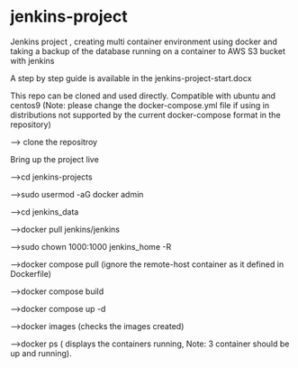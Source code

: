 # jenkins-project
Jenkins project , creating multi container environment using docker and taking a backup of the database running on a container to AWS S3 bucket with jenkins

A step by step guide is available in the jenkins-project-start.docx

This repo can be cloned and used directly.
Compatible with ubuntu and centos9 (Note: please change the docker-compose.yml file if using in distributions not supported by the current docker-compose format in the repository)

--> clone the repositroy

Bring up the project live

-->cd jenkins-projects

-->sudo usermod -aG docker admin

-->cd jenkins_data

-->docker pull jenkins/jenkins

-->sudo chown 1000:1000 jenkins_home -R

-->docker compose pull  (ignore the remote-host container as it defined in Dockerfile)

-->docker compose build

-->docker compose up -d

-->docker images  (checks the images created)

-->docker ps      ( displays the containers running, Note: 3 container should be up and running).
